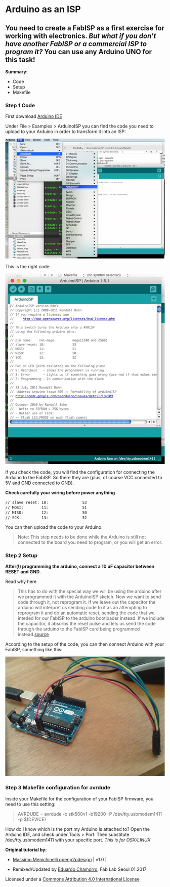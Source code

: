 # Arduino as an ISP

## You need to create a FabISP as a first exercise for working with electronics. *But what if you don't have another FabISP or a commercial ISP to program it?* You can use any Arduino UNO for this task!

**Summary:**

* Code
* Setup
* Makefile

### Step 1 Code

First download [Arduino IDE](https://www.arduino.cc/en/Main/Software)

Under File > Examples > ArduinoISP you can find the code you need to upload to your Arduino in order to transform it into an ISP:

![image](arduino_isp/1.jpg)

This is the right code:

![image](arduino_isp/2.jpg)

If you check the code, you will find the configuration for connecting the Arduino to the FabISP.
So there they are (plus, of course VCC connected to 5V and GND connected to GND).

**Check carefully your wiring before power anything**

    // slave reset: 10:               53
    // MOSI:        11:               51
    // MISO:        12:               50
    // SCK:         13:               52

You can then upload the code to your Arduino.

>Note: This step needs to be done while the Arduino is still not connected to the board you need to program, or you will get an error.

### Step 2 Setup

**After(!) programming the arduino, connect a 10 uF capacitor between RESET and GND.**

Read why here
>This has to do with the special way we will be using the arduino after we programmed it with the ArduinoISP sketch. Now we want to send code through it, not reprogram it. If we leave out the capacitor the arduino will interpret us sending code to it as an attempting to reprogram it and do an automatic reset, sending the code that we inteded for our FabISP to the arduino bootloader instead. If we include the capacitor, it absorbs the reset pulse and lets us send the code through the arduino to the FabISP card being programmed instead.[source](http://forum.arduino.cc/index.php?topic=104435.0)

According to the setup of the code, you can then connect Arduino with your FabISP, something like this:

![image](arduino_isp/3.jpg)

### Step 3 Makefile configuration for avrdude

Inside your Makefile for the configuration of your FabISP firmware, you need to use this setting:

>AVRDUDE = avrdude -c stk500v1 -b19200 -P /dev/tty.usbmodem1411 -p $(DEVICE)

How do I know which is the port my Arduino is attached to? Open the Arduino IDE, and check under Tools > Port. Then substitute /dev/tty.usbmodem1411 with your specific port. *This is for OSX/LINUX*

**Original tutorial by:**

* [Massimo Menichinelli ](mailto:massimo.menichinelli@aalto.fi)
[openp2pdesign](mailto:info@openp2pdesign.org) | v1.0 |


* Remixed/Updated by [Eduardo Chamorro](http://eduardochamorro.github.io/beansreels/index.html), Fab Lab Seoul 01.2017


Licensed under a [Commons Attribution 4.0 International License](http://creativecommons.org/licenses/by/4.0/)
